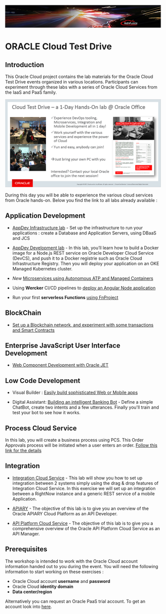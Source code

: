 ![](common/images/customer.logo2.png)
---
# ORACLE Cloud Test Drive #

## Introduction ##

This Oracle Cloud project contains the lab materials for the Oracle Cloud Test Drive events organized in various locations.  Participants can experiment through these labs with a series of Oracle Cloud Services from the IaaS and PaaS family.  

![](common/images/Introslide.PNG)

During this day you will be able to experience the various cloud services from Oracle hands-on.  Below you find the link to all labs already available : 


## Application Development ##
+ [AppDev Infrastructure lab](AppDev/AppDevInfra.md) - Set up the infrastructure to run your applications : create a Database and Application Servers, using DBaaS and JCS
+ [AppDev Development lab](AppDev/devcs-docker/Dev2OKE.md) - In this lab, you’ll learn how to build a Docker image for a Node.js REST service on Oracle Developer Cloud Service (DevCS), and push it to a Docker registrie such as Oracle Cloud Infrastructure Registry.  Then you will deploy your application on an OKE Managed Kubernetes cluster.
+ *New* [Microservices using Autonomous ATP and Managed Containers](https://cloudtestdrive.github.io/autonomous-transaction-processing/workshops/autonomous-transaction-processing/?page=README.md)
+ Using **Wercker** CI/CD pipelines to [deploy an Angular Node application](AppDev/K8S/readme.md)

+ Run your first **serverless Functions** [using FnProject](AppDev/functions/function2_lab.md)

  


## BlockChain ##
+ [Set up a Blockchain network, and experiment with some transactions and Smart Contracts](BlockChain/readme.md)

  

## Enterprise JavaScript User Interface Development ##

+ [Web Component Development with Oracle JET](https://github.com/geertjanw/ojet-training/blob/master/README.md)

  

## Low Code Development ##
+ Visual Builder : [Easily build sophisticated Web or Mobile apps](AppDev/vbcs/readme.md)

+ Digital Assistant: [Building an intelligent Banking Bot](Mobile/IntelligentBots/readme.md) - Define a simple ChatBot, create two intents and a few utterances.  Finally you'll train and test your bot to see how it works.

  


## Process Cloud Service ##
In this lab, you will create a business process using PCS. This Order Approvals process will be initiated when a user enters an order.
[Follow this link for the details](Process/readme.md)


## Integration ##

+ [Integration Cloud Service](Integration/readme.md) - 
This lab will show you how to set up integration between 2 systems simply using the drag & drop features of Integration Cloud Service.  In this exercise we will set up an integration between a RightNow instance and a generic REST service of a mobile Application.

+ [APIARY](Integration/APICS/APIPCS-DesignFirst.md) - 
The objective of this lab is to give you an overview of the Oracle APIARY Cloud Platform as an API Developer. 

+ [API Platform Cloud Service](Integration/APICS/APIPCS-Manager.md) - 
The objective of this lab is to give you a comprehensive overview of the Oracle API Platform Cloud Service as an API Manager. 


## Prerequisites ##

The workshop is intended to work with the Oracle Cloud account information handed out to you during the event.  You will need the following information to start working on these exercises :

+ Oracle Cloud account **username** and **password**
+ Oracle Cloud **identity domain**
+ **Data center/region**

Alternatively you can request an Oracle PaaS trial account. To get an account look into [here](common/request.for.trial.md).

